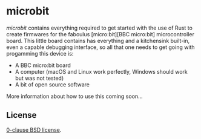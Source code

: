 microbit
========

_microbit_ contains everything required to get started with the use of Rust to create firmwares for the 
faboulus [micro:bit][BBC micro:bit] microcontroller board. This little board
contains has everything and a kitchensink built-in, even a capable debugging
interface, so all that one needs to get going with progamming this device is:

* A BBC micro:bit board
* A computer (macOS and Linux work perfectly, Windows should work but was not tested)
* A bit of open source software

More information about how to use this coming soon...

[micro:bit]: https://microbit.org
[cortex-m]:(https://github.com/japaric/cortex-m)
[cortex-m-rt]:(https://github.com/japaric/cortex-m-rt)

License
-------

[0-clause BSD license](LICENSE-0BSD.txt).
